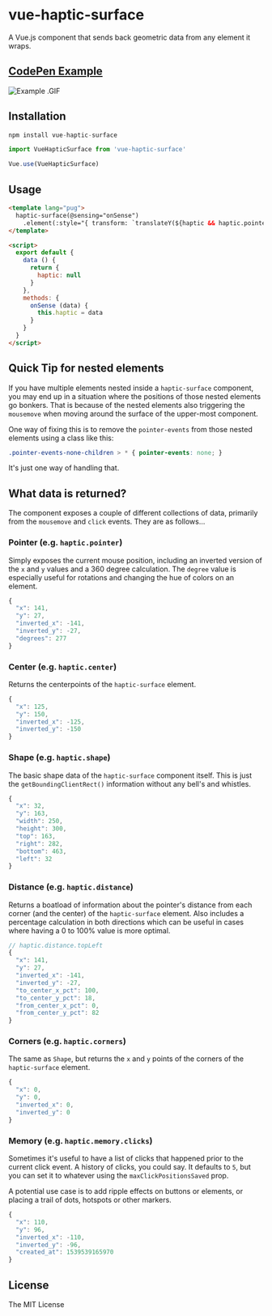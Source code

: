 # vue-haptic-surface
A Vue.js component that sends back geometric data from any element it wraps.

## [CodePen Example](https://codepen.io/andersschmidt/full/3c3ee5243ba353d74cc2b2a551dae909/)

![Example .GIF](https://s3-us-west-2.amazonaws.com/s.cdpn.io/16584/de629ae194ea41b2b86473a5a6040387%20(1).gif)

## Installation
```js
npm install vue-haptic-surface
```
```js
import VueHapticSurface from 'vue-haptic-surface'

Vue.use(VueHapticSurface)
```

## Usage
```html
<template lang="pug">
  haptic-surface(@sensing="onSense")
    .element(:style="{ transform: `translateY(${haptic && haptic.pointer.y}px)` }")
</template>

<script>
  export default {
    data () {
      return {
        haptic: null
      }
    },
    methods: {
      onSense (data) {
        this.haptic = data
      }
    }
  }
</script>
```

## Quick Tip for nested elements
If you have multiple elements nested inside a `haptic-surface` component, you may end up in a situation where the positions of those nested elements go bonkers. That is because of the nested elements also triggering the `mousemove` when moving around the surface of the upper-most component.

One way of fixing this is to remove the `pointer-events` from those nested elements using a class like this:
```css
.pointer-events-none-children > * { pointer-events: none; }
```

It's just one way of handling that. 

## What data is returned?
The component exposes a couple of different collections of data, primarily from the `mousemove` and `click` events. They are as follows...

### Pointer (e.g. `haptic.pointer`)
Simply exposes the current mouse position, including an inverted version of the `x` and `y` values and a 360 degree calculation. The `degree` value is especially useful for rotations and changing the hue of colors on an element.

```js
{
  "x": 141,
  "y": 27,
  "inverted_x": -141,
  "inverted_y": -27,
  "degrees": 277
}
```

### Center (e.g. `haptic.center`)
Returns the centerpoints of the `haptic-surface` element.
```js
{
  "x": 125,
  "y": 150,
  "inverted_x": -125,
  "inverted_y": -150
}
```

### Shape (e.g. `haptic.shape`)
The basic shape data of the `haptic-surface` component itself. This is just the `getBoundingClientRect()` information without any bell's and whistles.

```js
{
  "x": 32,
  "y": 163,
  "width": 250,
  "height": 300,
  "top": 163,
  "right": 282,
  "bottom": 463,
  "left": 32
}
```

### Distance (e.g. `haptic.distance`)
Returns a boatload of information about the pointer's distance from each corner (and the center) of the `haptic-surface` element. Also includes a percentage calculation in both directions which can be useful in cases where having a 0 to 100% value is more optimal.

```js
// haptic.distance.topLeft
{
  "x": 141,
  "y": 27,
  "inverted_x": -141,
  "inverted_y": -27,
  "to_center_x_pct": 100,
  "to_center_y_pct": 18,
  "from_center_x_pct": 0,
  "from_center_y_pct": 82
}
```

### Corners (e.g. `haptic.corners`)
The same as `Shape`, but returns the `x` and `y` points of the corners of the `haptic-surface` element.

```js
{
  "x": 0,
  "y": 0,
  "inverted_x": 0,
  "inverted_y": 0
}
```

### Memory (e.g. `haptic.memory.clicks`)
Sometimes it's useful to have a list of clicks that happened prior to the current click event. A history of clicks, you could say. It defaults to `5`, but you can set it to whatever using the `maxClickPositionsSaved` prop.

A potential use case is to add ripple effects on buttons or elements, or placing a trail of dots, hotspots or other markers.

```js
{
  "x": 110,
  "y": 96,
  "inverted_x": -110,
  "inverted_y": -96,
  "created_at": 1539539165970
}
```

## License
The MIT License
